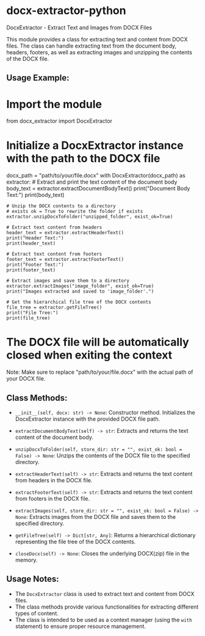 # docx-extractor-python
DocxExtractor - Extract Text and Images from DOCX Files

This module provides a class for extracting text and content from DOCX files. The class can handle extracting text from the document body, headers, footers, as well as extracting images and unzipping the contents of the DOCX file.

Usage Example:
--------------
# Import the module
from docx_extractor import DocxExtractor

# Initialize a DocxExtractor instance with the path to the DOCX file
docx_path = "path/to/your/file.docx"
with DocxExtractor(docx_path) as extractor:
    # Extract and print the text content of the document body
    body_text = extractor.extractDocumentBodyText()
    print("Document Body Text:")
    print(body_text)

    # Unzip the DOCX contents to a directory
    # exists ok = True to rewrite the folder if exists
    extractor.unzipDocxToFolder("unzipped_folder", exist_ok=True)

    # Extract text content from headers
    header_text = extractor.extractHeaderText()
    print("Header Text:")
    print(header_text)

    # Extract text content from footers
    footer_text = extractor.extractFooterText()
    print("Footer Text:")
    print(footer_text)

    # Extract images and save them to a directory
    extractor.extractImages("image_folder", exist_ok=True)
    print("Images extracted and saved to 'image_folder'.")

    # Get the hierarchical file tree of the DOCX contents
    file_tree = extractor.getFileTree()
    print("File Tree:")
    print(file_tree)

# The DOCX file will be automatically closed when exiting the context

Note: Make sure to replace "path/to/your/file.docx" with the actual path of your DOCX file.

Class Methods:
--------------
- `__init__(self, docx: str) -> None`:
  Constructor method. Initializes the DocxExtractor instance with the provided DOCX file path.

- `extractDocumentBodyText(self) -> str`:
  Extracts and returns the text content of the document body.

- `unzipDocxToFolder(self, store_dir: str = "", exist_ok: bool = False) -> None`:
  Unzips the contents of the DOCX file to the specified directory.

- `extractHeaderText(self) -> str`:
  Extracts and returns the text content from headers in the DOCX file.

- `extractFooterText(self) -> str`:
  Extracts and returns the text content from footers in the DOCX file.

- `extractImages(self, store_dir: str = "", exist_ok: bool = False) -> None`:
  Extracts images from the DOCX file and saves them to the specified directory.

- `getFileTree(self) -> Dict[str, Any]`:
  Returns a hierarchical dictionary representing the file tree of the DOCX contents.

- `closeDocx(self) -> None`:
  Closes the underlying DOCX(zip) file in the memory.

Usage Notes:
------------
- The `DocxExtractor` class is used to extract text and content from DOCX files.
- The class methods provide various functionalities for extracting different types of content.
- The class is intended to be used as a context manager (using the `with` statement) to ensure proper resource management.

